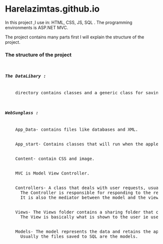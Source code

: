 # Harelazimtas.github.io
<p>
  In this project ,I use in: HTML, CSS, JS, SQL . The programming environments is ASP.NET MVC.

  The project contains many parts first I will explain the structure of the project.
</p>
  <h3>The structure of the project</h3> 
<pre>
  <h5>The DataLibary :</h5>
    directory contains classes and a generic class for saving data to SQL Server.
</pre>

<pre>
 <h5>WebSunglass :</h5>
    App_Data- contains files like databases and XML.
  </br>
    App_start- Contains classes that will run when the applection starts, usually Config files.
  </br>
    Content- contain CSS and image.
  </br>
    MVC is Model View Controller.
  </br>
    Controllers- A class that deals with user requests, usually used by the viewer.
      The Controller is responsible for responding to the requests and directing to the appropriate view.
      It is also the mediator between the model and the view.
   </br>
    Views- The Views folder contains a sharing folder that contains HTML files that are shared for some HTML files.
      The View is basically what is shown to the user ie user interface.
   </br>
    Models- The model represents the data and retains the application data.
      Usually the files saved to SQL are the models.
</pre>
